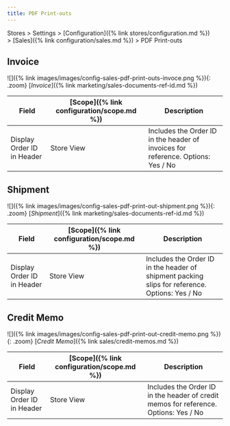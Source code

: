 ```yaml
---
title: PDF Print-outs
---
```


Stores > Settings > [Configuration]({% link stores/configuration.md %}) > [Sales]({% link configuration/sales.md %}) > PDF Print-outs

## Invoice

![]({% link images/images/config-sales-pdf-print-outs-invoce.png %}){: .zoom}
[_Invoice_]({% link marketing/sales-documents-ref-id.md %})

|Field|[Scope]({% link configuration/scope.md %})|Description|
|--- |--- |--- |
|Display Order ID in Header|Store View|Includes the Order ID  in the header of invoices for reference. Options: Yes / No|

## Shipment

![]({% link images/images/config-sales-pdf-print-out-shipment.png %}){: .zoom}
[_Shipment_]({% link marketing/sales-documents-ref-id.md %})

|Field|[Scope]({% link configuration/scope.md %})|Description|
|--- |--- |--- |
|Display Order ID in Header|Store View|Includes the Order ID in the header of shipment packing slips for reference. Options: Yes / No|

## Credit Memo

![]({% link images/images/config-sales-pdf-print-out-credit-memo.png %}){: .zoom}
[_Credit Memo_]({% link sales/credit-memos.md %})

|Field|[Scope]({% link configuration/scope.md %})|Description|
|--- |--- |--- |
|Display Order ID in Header|Store View|Includes the Order ID in the header of credit memos for reference. Options: Yes / No|
